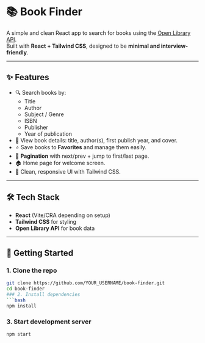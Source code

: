# 📚 Book Finder

A simple and clean React app to search for books using the [Open Library API](https://openlibrary.org/developers/api).  
Built with **React + Tailwind CSS**, designed to be **minimal and interview-friendly**.  

---

## ✨ Features
- 🔍 Search books by:
  - Title
  - Author
  - Subject / Genre
  - ISBN
  - Publisher
  - Year of publication
- 📖 View book details: title, author(s), first publish year, and cover.
- ⭐ Save books to **Favorites** and manage them easily.
- 📑 **Pagination** with next/prev + jump to first/last page.
- 🏠 Home page for welcome screen.
- 🎨 Clean, responsive UI with Tailwind CSS.

---

## 🛠️ Tech Stack
- **React** (Vite/CRA depending on setup)
- **Tailwind CSS** for styling
- **Open Library API** for book data

---

## 🚀 Getting Started

### 1. Clone the repo
```bash
git clone https://github.com/YOUR_USERNAME/book-finder.git
cd book-finder
### 2. Install dependencies
```bash
npm install
```
### 3. Start development server
```bash
npm start
```
